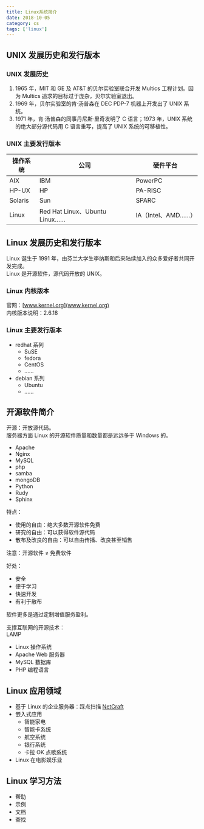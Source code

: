 ```yaml
---
title: Linux系统简介
date: 2018-10-05
category: cs
tags: ['linux']
---
```


## UNIX 发展历史和发行版本

### UNIX 发展历史

1. 1965 年，MIT 和 GE 及 AT&T 的贝尔实验室联合开发 Multics 工程计划。因为 Multics 追求的目标过于庞杂，贝尔实验室退出。
2. 1969 年，贝尔实验室的肯·汤普森在 DEC PDP-7 机器上开发出了 UNIX 系统。
3. 1971 年，肯·汤普森的同事丹尼斯·里奇发明了 C 语言；1973 年，UNIX 系统的绝大部分源代码用 C 语言重写，提高了 UNIX 系统的可移植性。

### UNIX 主要发行版本

<div class="table-container">

<table>

<thead>

<tr>

<th>操作系统</th>

<th>公司</th>

<th>硬件平台</th>

</tr>

</thead>

<tbody>

<tr>

<td>AIX</td>

<td>IBM</td>

<td>PowerPC</td>

</tr>

<tr>

<td>HP-UX</td>

<td>HP</td>

<td>PA-RISC</td>

</tr>

<tr>

<td>Solaris</td>

<td>Sun</td>

<td>SPARC</td>

</tr>

<tr>

<td>Linux</td>

<td>Red Hat Linux、Ubuntu Linux……</td>

<td>IA（Intel、AMD……）</td>

</tr>

</tbody>

</table>

</div>

## Linux 发展历史和发行版本

Linux 诞生于 1991 年，由芬兰大学生李纳斯和后来陆续加入的众多爱好者共同开发完成。  
Linux 是开源软件，源代码开放的 UNIX。

### Linux 内核版本

官网：[www.kernel.org](www.kernel.org)  
内核版本说明：2.6.18

### Linux 主要发行版本

- redhat 系列
  - SuSE
  - fedora
  - CentOS
  - ……
- debian 系列
  - Ubuntu
  - ……

## 开源软件简介

开源：开放源代码。  
服务器方面 Linux 的开源软件质量和数量都是远远多于 Windows 的。

- Apache
- Nginx
- MySQL
- php
- samba
- mongoDB
- Python
- Rudy
- Sphinx

特点：

- 使用的自由：绝大多数开源软件免费
- 研究的自由：可以获得软件源代码
- 散布及改良的自由：可以自由传播、改良甚至销售

注意：开源软件 ≠ 免费软件

好处：

- 安全
- 便于学习
- 快速开发
- 有利于散布

软件更多是通过定制增值服务盈利。

支撑互联网的开源技术：  
LAMP

- Linux 操作系统
- Apache Web 服务器
- MySQL 数据库
- PHP 编程语言

## Linux 应用领域

- 基于 Linux 的企业服务器：踩点扫描 [NetCraft](www.netcraft.com)
- 嵌入式应用
  - 智能家电
  - 智能卡系统
  - 航空系统
  - 银行系统
  - 卡拉 OK 点歌系统
- Linux 在电影娱乐业

## Linux 学习方法

- 帮助
- 示例
- 文档
- 查找
